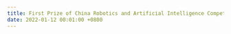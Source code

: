 ```yaml
---
title: First Prize of China Robotics and Artificial Intelligence Competition, Awarded by Chinese Association for Artificial Intelligence (CAAI)
date: 2022-01-12 00:01:00 +0800
---
```


